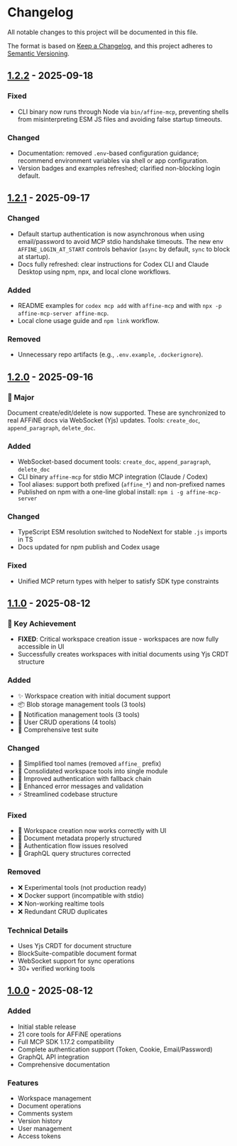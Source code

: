 # Changelog

All notable changes to this project will be documented in this file.

The format is based on [Keep a Changelog](https://keepachangelog.com/en/1.0.0/),
and this project adheres to [Semantic Versioning](https://semver.org/spec/v2.0.0.html).

## [1.2.2] - 2025-09-18

### Fixed
- CLI binary now runs through Node via `bin/affine-mcp`, preventing shells from misinterpreting ESM JS files and avoiding false startup timeouts.

### Changed
- Documentation: removed `.env`-based configuration guidance; recommend environment variables via shell or app configuration.
- Version badges and examples refreshed; clarified non-blocking login default.

## [1.2.1] - 2025-09-17

### Changed
- Default startup authentication is now asynchronous when using email/password to avoid MCP stdio handshake timeouts. The new env `AFFINE_LOGIN_AT_START` controls behavior (`async` by default, `sync` to block at startup).
- Docs fully refreshed: clear instructions for Codex CLI and Claude Desktop using npm, npx, and local clone workflows.

### Added
- README examples for `codex mcp add` with `affine-mcp` and with `npx -p affine-mcp-server affine-mcp`.
- Local clone usage guide and `npm link` workflow.

### Removed
- Unnecessary repo artifacts (e.g., `.env.example`, `.dockerignore`).

## [1.2.0] - 2025-09-16

### 🚀 Major
Document create/edit/delete is now supported. These are synchronized to real AFFiNE docs via WebSocket (Yjs) updates. Tools: `create_doc`, `append_paragraph`, `delete_doc`.

### Added
- WebSocket-based document tools: `create_doc`, `append_paragraph`, `delete_doc`
- CLI binary `affine-mcp` for stdio MCP integration (Claude / Codex)
- Tool aliases: support both prefixed (`affine_*`) and non-prefixed names
- Published on npm with a one-line global install: `npm i -g affine-mcp-server`

### Changed
- TypeScript ESM resolution switched to NodeNext for stable `.js` imports in TS
- Docs updated for npm publish and Codex usage

### Fixed
- Unified MCP return types with helper to satisfy SDK type constraints

## [1.1.0] - 2025-08-12

### 🎯 Key Achievement
- **FIXED**: Critical workspace creation issue - workspaces are now fully accessible in UI
- Successfully creates workspaces with initial documents using Yjs CRDT structure

### Added
- ✨ Workspace creation with initial document support
- 📦 Blob storage management tools (3 tools)
- 🔔 Notification management tools (3 tools)
- 👤 User CRUD operations (4 tools)
- 🧪 Comprehensive test suite

### Changed
- 🎯 Simplified tool names (removed `affine_` prefix)
- 📁 Consolidated workspace tools into single module
- 🔧 Improved authentication with fallback chain
- 📝 Enhanced error messages and validation
- ⚡ Streamlined codebase structure

### Fixed
- 🐛 Workspace creation now works correctly with UI
- 🐛 Document metadata properly structured
- 🐛 Authentication flow issues resolved
- 🐛 GraphQL query structures corrected

### Removed
- ❌ Experimental tools (not production ready)
- ❌ Docker support (incompatible with stdio)
- ❌ Non-working realtime tools
- ❌ Redundant CRUD duplicates

### Technical Details
- Uses Yjs CRDT for document structure
- BlockSuite-compatible document format
- WebSocket support for sync operations
- 30+ verified working tools

## [1.0.0] - 2025-08-12

### Added
- Initial stable release
- 21 core tools for AFFiNE operations
- Full MCP SDK 1.17.2 compatibility
- Complete authentication support (Token, Cookie, Email/Password)
- GraphQL API integration
- Comprehensive documentation

### Features
- Workspace management
- Document operations
- Comments system
- Version history
- User management
- Access tokens

[1.2.2]: https://github.com/dawncr0w/affine-mcp-server/releases/tag/v1.2.2
[1.2.1]: https://github.com/dawncr0w/affine-mcp-server/releases/tag/v1.2.1
[1.2.0]: https://github.com/dawncr0w/affine-mcp-server/releases/tag/v1.2.0
[1.1.0]: https://github.com/dawncr0w/affine-mcp-server/releases/tag/v1.1.0
[1.0.0]: https://github.com/dawncr0w/affine-mcp-server/releases/tag/v1.0.0
